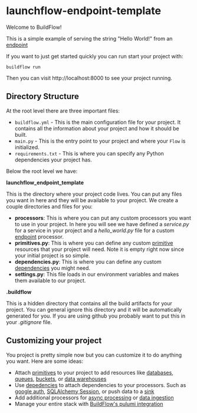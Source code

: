 # launchflow-endpoint-template

Welcome to BuildFlow!

This is a simple example of serving the string "Hello World!" from an [endpoint](https://docs.buildflow.dev/programming-guide/endpoints)

If you want to just get started quickly you can run start your project with:

```
buildflow run
```

Then you can visit http://localhost:8000 to see your project running.

## Directory Structure

At the root level there are three important files:

- `buildflow.yml` - This is the main configuration file for your project. It contains all the information about your project and how it should be built.
- `main.py` - This is the entry point to your project and where your `Flow` is initialized.
- `requirements.txt` - This is where you can specify any Python dependencies your project has.

Below the root level we have:

**launchflow_endpoint_template**

This is the directory where your project code lives. You can put any files you want in here and they will be available to your project. We create a couple directories and files for you:

- **processors**: This is where you can put any custom processors you want to use in your project. In here you will see we have defined a *service.py* for a service in your project and a *hello_world.py* file for a custom [endpoint](https://docs.buildflow.dev/programming-guide/endpoints) processor.
- **primitives.py**: This is where you can define any custom [primitive](https://docs.buildflow.dev/primitives) resources that your project will need. Note it is empty right now since your initial project is so simple.
- **dependencies.py**: This is where you can define any custom [dependencies](https://docs.buildflow.dev/programming-guide/dependencies) you might need.
- **settings.py**: This file loads in our environment variables and makes them available to our project.

**.buildflow**

This is a hidden directory that contains all the build artifacts for your project. You can general ignore this directory and it will be automatically generated for you. If you are using github you probably want to put this in your *.gitignore* file.


## Customizing your project

You project is pretty simple now but you can customize it to do anything you want. Here are some ideas:

- Attach [primitives](https://docs.buildflow.dev/programming-guide/primitives) to your project to add resources like [databases](https://docs.buildflow.dev/primitives/gcp/cloud_sql), [queues](https://docs.buildflow.dev/primitives/aws/sqs), [buckets](https://docs.buildflow.dev/primitives/aws/s3), or [data warehouses](https://docs.buildflow.dev/primitives/gcp/bigquery)
- Use [depedencies](https://docs.buildflow.dev/programming-guide/dependencies) to attach dependencies to your processors. Such as [google auth](https://docs.buildflow.dev/dependencies/auth#authenticated-google-user), [SQLAlchemy Session](https://docs.buildflow.dev/dependencies/sqlalchemy), or push data to a [sink](https://docs.buildflow.dev/dependencies/sink)
- Add additional processors for [async processing](https://docs.buildflow.dev/programming-guide/consumers) or [data ingestion](https://docs.buildflow.dev/programming-guide/collectors)
- Manage your entire stack with [BuildFlow's pulumi integration](https://docs.buildflow.dev/programming-guide/buildflow-yaml#pulumi-configure)

